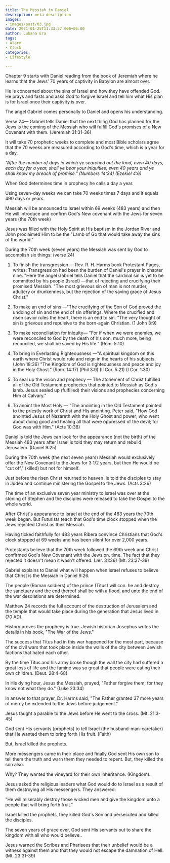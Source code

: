 ```yaml
---
title: The Messiah in Daniel
description: meta description
images:
- images/post/03.jpg
date: 2021-01-25T11:33:57.000+06:00
author: Lubana Era
tags:
- Alarm
- Clock
categories:
- LifeStyle

---
```

Chapter 9 starts with Daniel reading from the book of Jeremiah where he learns that the Jews' 70 years of captivity in Babylon are almost over.

He is concerned about the sins of Israel and how they have offended God. He prays and fasts and asks God to forgive Israel and tell him what His plan is for Israel once their captivity is over.

The angel Gabriel comes personally to Daniel and opens his understanding.

Verse 24— Gabriel tells Daniel that the next thing God has planned for the Jews is the coming of the Messiah who will fulfill God's promises of a New Covenant with them. (Jeremiah 31:31-36)

It will take 70 prophetic weeks to complete and most Bible scholars agree that the 70 weeks are measured according to God's time, which is a year for a day.

_"After the number of days in which ye searched out the land, even 40 days, each day for a year, shall ye bear your iniquities, even 40 years and ye shall know my breach of promise." (Numbers 14:34) (Ezekiel 4:6)_

When God determines time in prophecy he calls a day a year.

Using seven-day weeks we can take 70 weeks times 7 days and it equals 490 days or years.

Messiah will be announced to Israel within 69 weeks (483 years) and then He will introduce and confirm God's New covenant with the Jews for seven years (the 70th week)

Jesus was filled with the Holy Spirit at His baptism in the Jordan River and John proclaimed Him to be the "Lamb of Go that would take away the sins of the world."

During the 70th week (seven years) the Messiah was sent by God to accomplish six things: (verse 24)

1. To finish the transgression — Rev. R. H. Harms book Protestant Pages, writes: Transgression had been the burden of Daniel's prayer in chapter nine. "Here the angel Gabriel tells Daniel that the cardinal sin is yet to be committed by his people (Israel) —that of rejecting and crucifying their promised Messiah. "The most grievous sin of man is not murder, adultery or drunkenness, but the rejection of the saving grace of Jesus Christ."

2. To make an end of sins —"The crucifying of the Son of God proved the undoing of sin and the end of sin offerings. Where the crucified and risen savior rules the heart, there is an end to sin. "The very thought of sin is grievous and repulsive to the born-again Christian. (1 John 3:9)

3. To make reconciliation for iniquity— "For if when we were enemies, we were reconciled to God by the death of his son, much more, being reconciled, we shall be saved by His life." (Rom. 5:10)

4. To bring in Everlasting Righteousness —"A spiritual kingdom on this earth where Christ would rule and reign in the hearts of his subjects. (John 18:36) "The Kingdom of God is righteousness and peace and joy in the Holy Ghost." (Rom. 14:17) (Phil 3:9) (II Cor. 5:21) (I Cor. 1:30)

5. To seal up the vision and prophecy — The atonement of Christ fulfilled all of the Old Testament prophecies that pointed to Messiah as God's lamb. Jesus sealed up (fulfilled) their visions and prophecies concerning Him at Calvary."

6. To anoint the Most Holy — "The anointing in the Old Testament pointed to the priestly work of Christ and His anointing. Peter said, "How God anointed Jesus of Nazareth with the Holy Ghost and power; who went about doing good and healing all that were oppressed of the devil; for God was with Him." (Acts 10:38)

Daniel is told the Jews can look for the appearance (not the birth) of the Messiah 483 years after Israel is told they may return and rebuild Jerusalem. (Daniel 9:25)

During the 70th week (the next seven years) Messiah would exclusively offer the New Covenant to the Jews for 3 1/2 years, but then He would be "cut off," (killed) but not for himself.

Just before the risen Christ returned to heaven Ile told the disciples to stay in Judea and continue ministering the Gospel to the Jews. (Acts 3:26)

The time of an exclusive seven year ministry to Israel was over at the stoning of Stephen and the disciples were released to take the Gospel to the whole world.

After Christ's appearance to Israel at the end of the 483 years the 70th week began. But Futurists teach that God's time clock stopped when the Jews rejected Christ as their Messiah.

Having ticked faithfully for 483 years Ribera convince Christians that God's clock stopped at 69 weeks and has been silent for over 2,000 years.

Protestants believe that the 70th week followed the 69th week and Christ confirmed God's New Covenant with the Jews on. time. The fact that they rejected it doesn't mean it wasn't offered. (Jer. 31:36) (Mt. 23:37-39)

Gabriel explains to Daniel what will happen when Israel refuses to believe that Christ is the Messiah in Daniel 9:26.

The people (Roman soldiers) of the prince (Titus) will con. he and destroy the sanctuary and the end thereof shall be with a flood, and unto the end of the war desolations are determined.

Matthew 24 records the full account of the destruction of Jerusalem and the temple that would take place during the generation that Jesus lived in (70 AD).

History proves the prophecy is true. Jewish historian Josephus writes the details in his book, "The War of the Jews."

The success that Titus had in this war happened for the most part, because of the civil wars that took place inside the walls of the city between Jewish factions that hated each other.

By the time Titus and his army broke though the wall the city had suffered a great loss of life and the famine was so great that people were eating their own children. (Deut. 28:4-68)

In His dying hour, Jesus the Messiah, prayed, "Father forgive them; for they know not what they do." (Luke 23:34)

In answer to that prayer, Dr. Harms said, "The Father granted 37 more years of mercy be extended to the Jews before judgement."

Jesus taught a parable to the Jews before He went to the cross. (Mt. 21:3-45)

God sent His servants (prophets) to tell Israel (the husband-man-caretaker) that He wanted them to bring forth His fruit. (Faith)

But, Israel killed the prophets.

More messengers came in their place and finally God sent His own son to tell them the truth and warn them they needed to repent. But, they killed the son also.

Why? They wanted the vineyard for their own inheritance. (Kingdom).

Jesus asked the religious leaders what God would do to Israel as a result of them destroying all His messengers. They answered:

"He will miserably destroy those wicked men and give the kingdom unto a people that will bring forth fruit."

Israel killed the prophets, they killed God's Son and persecuted and killed the disciples.

The seven years of grace over, God sent His servants out to share the kingdom with all who would believe..

Jesus warned the Scribes and Pharisees that their unbelief would be a witness against them and that they would not escape the damnation of Hell. (Mt. 23:31-39)